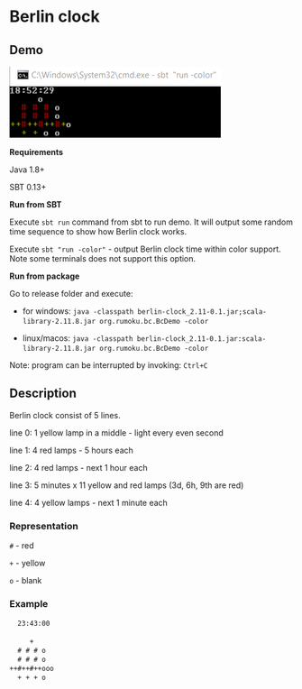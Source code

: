 # Berlin clock

##  Demo

![Demo](https://github.com/rumoku/berlin-clock/blob/master/berlin-clock.gif)

**Requirements**

Java 1.8+

SBT  0.13+

**Run from SBT**

Execute `sbt run` command from sbt to run demo. It will output some random time sequence to show how Berlin clock works.

Execute `sbt "run -color"` - output Berlin clock time within color support. Note some terminals does not support this option.

**Run from package**

Go to release folder and execute:

- for windows: 
    `java -classpath berlin-clock_2.11-0.1.jar;scala-library-2.11.8.jar org.rumoku.bc.BcDemo -color`
    
- linux/macos: 
    `java -classpath berlin-clock_2.11-0.1.jar:scala-library-2.11.8.jar org.rumoku.bc.BcDemo -color`

Note: program can be interrupted by invoking: `Ctrl+C`

## Description

Berlin clock consist of 5 lines.

line 0: 1 yellow lamp in a middle - light every even second

line 1: 4 red lamps - 5 hours each

line 2: 4 red lamps - next 1 hour each

line 3: 5 minutes x 11 yellow and red lamps (3d, 6h, 9th are red)

line 4: 4 yellow lamps - next 1 minute each

### Representation

`#` - red

`+` - yellow

`o` - blank

### Example
```
  23:43:00

     +
  # # # o
  # # # o
++#++#++ooo
  + + + o
```
